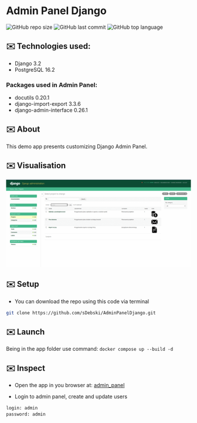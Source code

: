 # Admin Panel Django

![GitHub repo size](https://img.shields.io/github/repo-size/sDebski/AdminPanelDjango)
![GitHub last commit](https://img.shields.io/github/last-commit/sDebski/AdminPanelDjango?color=yellow)
![GitHub top language](https://img.shields.io/github/languages/top/sDebski/AdminPanelDjango?color=purple)

## ✉️ Technologies used:

- Django 3.2
- PostgreSQL 16.2

### Packages used in Admin Panel:
- docutils 0.20.1
- django-import-export 3.3.6
- django-admin-interface 0.26.1

## ✉️ About

This demo app presents customizing Django Admin Panel.

## ✉️ Visualisation

![](https://github.com/sDebski/AdminPanelDjango/blob/main/animacja.gif)

## ✉️ Setup

- You can download the repo using this code via terminal
```bash
git clone https://github.com/sDebski/AdminPanelDjango.git
```
## ✉️ Launch

Being in the app folder use command: `docker compose up --build -d`

## ✉️ Inspect

- Open the app in you browser at:
[admin_panel](http://localhost:8000/admin/)

- Login to admin panel, create and update users
```bash
login: admin
password: admin
```


